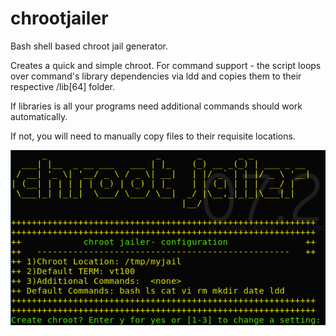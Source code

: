 # chrootjailer
Bash shell based chroot jail generator.

Creates a quick and simple chroot. For command support - the script loops over command's library dependencies via ldd and copies them to their respective /lib[64] folder. 

If libraries is all your programs need additional commands should work automatically. 

If not, you will need to manually copy files to their requisite locations.

![chrootjailer.png](https://raw.githubusercontent.com/AdamDanischewski/chrootjailer/assets/chrootjailer.png)
